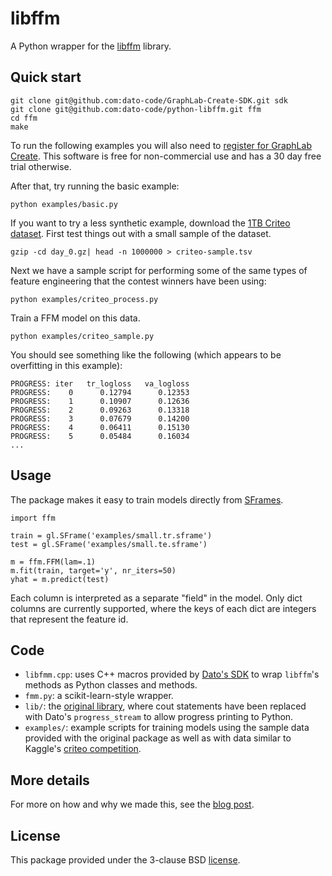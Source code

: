 libffm
======

A Python wrapper for the [libffm](http://www.csie.ntu.edu.tw/~r01922136/libffm/) library.

Quick start
-----------

```
git clone git@github.com:dato-code/GraphLab-Create-SDK.git sdk
git clone git@github.com:dato-code/python-libffm.git ffm
cd ffm
make
```

To run the following examples you will also need to [register for GraphLab Create](https://dato.com/products/create/quick-start-guide.html). This software is free for non-commercial use and has a 30 day free trial otherwise.

After that, try running the basic example:
```
python examples/basic.py
```

If you want to try a less synthetic example, download the [1TB Criteo dataset](http://labs.criteo.com/downloads/download-terabyte-click-logs/). 
First test things out with a small sample of the dataset. 
```
gzip -cd day_0.gz| head -n 1000000 > criteo-sample.tsv
```

Next we have a sample script for performing some of the same types of feature engineering that the contest winners have been using:
```
python examples/criteo_process.py
```

Train a FFM model on this data.
```
python examples/criteo_sample.py
```

You should see something like the following (which appears to be overfitting in this example):
```
PROGRESS: iter   tr_logloss   va_logloss
PROGRESS:    0      0.12794      0.12353
PROGRESS:    1      0.10907      0.12636
PROGRESS:    2      0.09263      0.13318
PROGRESS:    3      0.07679      0.14200
PROGRESS:    4      0.06411      0.15130
PROGRESS:    5      0.05484      0.16034
...
```

Usage
-----

The package makes it easy to train models directly from [SFrames](https://dato.com/products/create/docs/generated/graphlab.SFrame.html#graphlab.SFrame). 

```
import ffm

train = gl.SFrame('examples/small.tr.sframe')
test = gl.SFrame('examples/small.te.sframe')

m = ffm.FFM(lam=.1)
m.fit(train, target='y', nr_iters=50)
yhat = m.predict(test)
```

Each column is interpreted as a separate "field" in the model. Only dict columns are currently supported, where the keys of each dict are integers that represent the feature id.

Code
----

- `libfmm.cpp`: uses C++ macros provided by [Dato's SDK](https://github.com/dato-code/GraphLab-Create-SDK) to wrap `libffm`'s methods as Python classes and methods.
- `fmm.py`: a scikit-learn-style wrapper.
- `lib/`: the [original library](http://www.csie.ntu.edu.tw/~r01922136/libffm/), where cout statements have been replaced with Dato's `progress_stream` to allow progress printing to Python.
- `examples/`: example scripts for training  models using the sample data provided with the original package as well as with data similar to Kaggle's [criteo competition](https://www.kaggle.com/c/criteo-display-ad-challenge).

More details
------------

For more on how and why we made this, see the [blog post]().

License
-------
This package provided under the 3-clause BSD [license](LICENSE).
